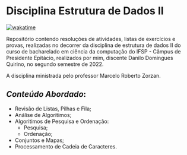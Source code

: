 # Disciplina Estrutura de Dados II

[![wakatime](https://wakatime.com/badge/user/7acf6789-aea1-423f-9bd3-04bae9188074/project/e1d29c2c-501c-416e-88a5-d01c42a86faa.svg?style=for-the-badge)](https://wakatime.com/badge/user/7acf6789-aea1-423f-9bd3-04bae9188074/project/e1d29c2c-501c-416e-88a5-d01c42a86faa)

Repositório contendo resoluções de atividades, listas de exercícios e provas, realizadas no decorrer da disciplina de estrutura de dados II do curso de bacharelado em ciência da computação do IFSP - Câmpus de Presidente Epitácio, realizados por mim, discente Danilo Domingues Quirino, no segundo semestre de 2022.

A disciplina ministrada pelo professor Marcelo Roberto Zorzan.

## _Conteúdo Abordado_:

- Revisão de Listas, Pilhas e Fila;
- Análise de Algoritimos;
- Algoritimos de Pesquisa e Ordenação:
  - Pesquisa;
  - Ordenação;
- Conjuntos e Mapas;
- Processamento de Cadeia de Caracteres.
